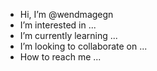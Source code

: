 - Hi, I’m @wendmagegn
- I’m interested in ...
- I’m currently learning ...
- I’m looking to collaborate on ...
- How to reach me ...

<!---
Panda1283/Panda1283 is a ✨ special ✨ repository because its `README.md` (this file) appears on your GitHub profile.
You can click the Preview link to take a look at your changes.
--->
